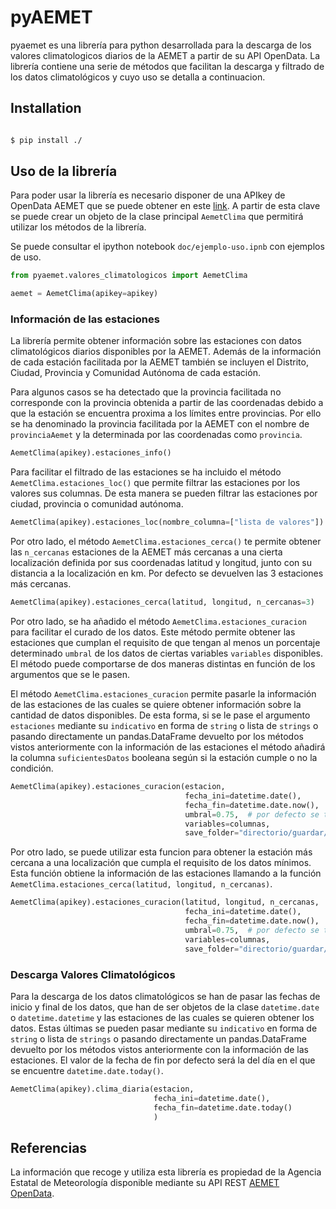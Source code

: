# pyAEMET

pyaemet es una librería para python desarrollada para la descarga de los valores
climatologicos diarios de la AEMET a partir de su API OpenData. La librería
contiene una serie de métodos que facilitan la descarga y filtrado de los datos
climatológicos y cuyo uso se detalla a continuacion.

## Installation

``` bash

$ pip install ./

```


## Uso de la librería
Para poder usar la librería es necesario disponer de una APIkey de OpenData
AEMET que se puede obtener en este
[link](https://opendata.aemet.es/centrodedescargas/obtencionAPIKey). A partir de
esta clave se puede crear un objeto de la clase principal `AemetClima` que
permitirá utilizar los métodos de la librería.

Se puede consultar el ipython notebook `doc/ejemplo-uso.ipnb` con ejemplos de uso.

```python
from pyaemet.valores_climatologicos import AemetClima

aemet = AemetClima(apikey=apikey)
```

### Información de las estaciones

La librería permite obtener información sobre las estaciones con datos
climatológicos diarios disponibles por la AEMET. Además de la información de
cada estación facilitada por la AEMET también se incluyen el Distrito, Ciudad,
Provincia y Comunidad Autónoma de cada estación.

Para algunos casos se ha detectado que la provincia facilitada no corresponde
con la provincia obtenida a partir de las coordenadas debido a que la estación
se encuentra proxima a los límites entre provincias. Por ello se ha denominado
la provincia facilitada por la AEMET con el nombre de `provinciaAemet` y la
determinada por las coordenadas como `provincia`.

```python
AemetClima(apikey).estaciones_info()
```

Para facilitar el filtrado de las estaciones se ha incluido el método
`AemetClima.estaciones_loc()` que permite filtrar las estaciones por los valores
sus columnas. De esta manera se pueden filtrar las estaciones por ciudad,
provincia o comunidad autónoma.

```python
AemetClima(apikey).estaciones_loc(nombre_columna=["lista de valores"])
```

Por otro lado, el método `AemetClima.estaciones_cerca()` te permite obtener las `n_cercanas`
estaciones de la AEMET más cercanas a una cierta localización definida por sus coordenadas
latitud y longitud, junto con su distancia a la localización en km. Por defecto se devuelven
las 3 estaciones más cercanas.

```python
AemetClima(apikey).estaciones_cerca(latitud, longitud, n_cercanas=3)
```

Por otro lado, se ha añadido el método `AemetClima.estaciones_curacion` para facilitar el
curado de los datos. Este método permite obtener las estaciones que cumplan el requisito de
que tengan al menos un porcentaje determinado `umbral` de los datos de ciertas variables
`variables` disponibles. El método puede comportarse de dos maneras distintas en función de
los argumentos que se le pasen.

El método `AemetClima.estaciones_curacion` permite pasarle la información de las estaciones
de las cuales se quiere obtener información sobre la cantidad de datos disponibles. De esta
forma, si se le pase el argumento `estaciones` mediante su `indicativo` en forma de `string`
o lista de `strings` o pasando directamente un pandas.DataFrame devuelto por los métodos
vistos anteriormente con la información de las estaciones el método añadirá la columna
`suficientesDatos` booleana según si la estación cumple o no la condición.

```python
AemetClima(apikey).estaciones_curacion(estacion,
                                       fecha_ini=datetime.date(),
                                       fecha_fin=datetime.date.now(),
                                       umbral=0.75,  # por defecto se toma el 75%
                                       variables=columnas,
                                       save_folder="directorio/guardar/los/datos/")
```

Por otro lado, se puede utilizar esta funcion para obtener la estación más cercana a una
localización que cumpla el requisito de los datos mínimos. Esta función obtiene la
información de las estaciones llamando a la función
`AemetClima.estaciones_cerca(latitud, longitud, n_cercanas)`.

```python
AemetClima(apikey).estaciones_curacion(latitud, longitud, n_cercanas,
                                       fecha_ini=datetime.date(),
                                       fecha_fin=datetime.date.now(),
                                       umbral=0.75,  # por defecto se toma el 75%
                                       variables=columnas,
                                       save_folder="directorio/guardar/los/datos/")
```

### Descarga Valores Climatológicos

Para la descarga de los datos climatológicos se han de pasar las fechas de
inicio y final de los datos, que han de ser objetos de la clase `datetime.date`
o `datetime.datetime` y las estaciones de las cuales se quieren obtener los
datos. Estas últimas se pueden pasar mediante su `indicativo` en forma de
`string` o lista de `strings` o pasando directamente un pandas.DataFrame
devuelto por los métodos vistos anteriormente con la información de las
estaciones. El valor de la fecha de fin por defecto será la del día en el que se
encuentre `datetime.date.today()`.

```python
AemetClima(apikey).clima_diaria(estacion,
                                fecha_ini=datetime.date(),
                                fecha_fin=datetime.date.today()
                                )
```

## Referencias
La información que recoge y utiliza esta librería es propiedad de la Agencia
Estatal de Meteorología disponible mediante su API REST [AEMET
OpenData](https://opendata.aemet.es/centrodedescargas/AEMETApi?).
